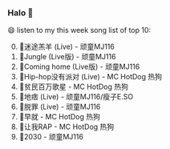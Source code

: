 

### Halo 👋

😄 listen to my this week song list of top 10:

0. 🌈迷途羔羊 (Live) - 顽童MJ116
1. 🌈Jungle (Live版) - 顽童MJ116
2. 🌈Coming home (Live版) - 顽童MJ116
3. 🌈Hip-hop没有派对 (Live) - MC HotDog 热狗
4. 🌈贫民百万歌星 - MC HotDog 热狗
5. 🌈地痞 (Live) - 顽童MJ116/瘦子E.SO
6. 🌈脱罪 (Live) - 顽童MJ116
7. 🌈早就 - MC HotDog 热狗
8. 🌈让我RAP - MC HotDog 热狗
9. 🌈2030 - 顽童MJ116

